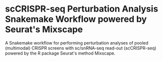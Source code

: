 # scCRISPR-seq Perturbation Analysis Snakemake Workflow powered by Seurat's Mixscape
A Snakemake workflow for performing perturbation analyses of pooled (multimodal) CRISPR screens with sc/snRNA-seq read-out (scCRISPR-seq) powered by the R package Seurat's method Mixscape.
